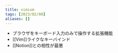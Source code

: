 ```yaml
---
title: vimium
tags: [2023/02/08]
aliases: []
---
```


- ブラウザをキーボード入力のみで操作する拡張機能
- [[Vim]]ライクなキーバインド
- [[Notion]]との相性が最悪